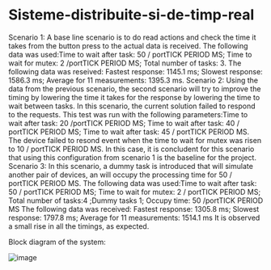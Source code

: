 # Sisteme-distribuite-si-de-timp-real

Scenario 1: A base line scenario is to do read actions and
check the time it takes from the button press to the actual data
is received.
The following data was used:Time to wait after task: 50 / portTICK PERIOD MS; Time to wait for mutex: 2 /portTICK PERIOD MS; Total number of tasks: 3.
The following data was reseived: Fastest response: 1145.1 ms; Slowest response: 1586.3 ms; Average for 11 measurements: 1395.3 ms.
Scenario 2: Using the data from the previous scenario, the
second scenario will try to improve the timing by lowering the time it takes for the response by lowering the time to wait
between tasks.
In this scenario, the current solution failed to respond to the
requests. This test was run with the following parameters:Time to wait after task: 20 /portTICK PERIOD MS; Time to wait after task: 40 / portTICK PERIOD MS; Time to wait after task: 45 / portTICK PERIOD MS.
The device failed to resond event when the time to wait for
mutex was risen to 10 / portTICK PERIOD MS.
In this case, it is concludent for this scenario that using this
configuration from scenario 1 is the baseline for the project.
Scenario 3: In this scenario, a dummy task is introduced
that will simulate another pair of devices, an will occupy the
processing time for 50 / portTICK PERIOD MS.
The following data was used:Time to wait after task: 50 / portTICK PERIOD MS; Time to wait for mutex: 2 / portTICK PERIOD MS; Total number of tasks:4 ;Dummy tasks 1; Occupy time: 50 /portTICK PERIOD MS
The following data was received: Fastest response: 1305.8 ms; Slowest response: 1797.8 ms; Average for 11 measurements: 1514.1 ms
It is observed a small rise in all the timings, as expected.

Block diagram of the system:

![image](https://user-images.githubusercontent.com/61541965/149101882-1296db1d-bba8-4c12-a216-471512f1ada5.png)
